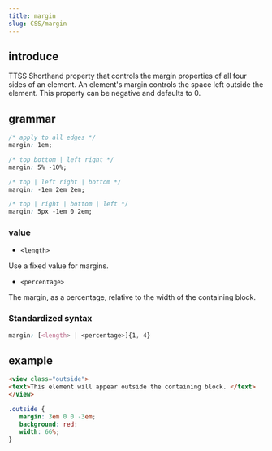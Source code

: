 ```yaml
---
title: margin
slug: CSS/margin
---
```

## introduce

TTSS Shorthand property that controls the margin properties of all four sides of an element. An element's margin controls the space left outside the element. This property can be negative and defaults to 0.

## grammar

````css
/* apply to all edges */
margin: 1em;

/* top bottom | left right */
margin: 5% -10%;

/* top | left right | bottom */
margin: -1em 2em 2em;

/* top | right | bottom | left */
margin: 5px -1em 0 2em;
````

### value

- `<length>`

Use a fixed value for margins.

- `<percentage>`

The margin, as a percentage, relative to the width of the containing block.

### Standardized syntax

````css
margin: [<length> | <percentage>]{1, 4}
````

## example

```html
<view class="outside">
<text>This element will appear outside the containing block. </text>
</view>
````

````css
.outside {
   margin: 3em 0 0 -3em;
   background: red;
   width: 66%;
}
````
